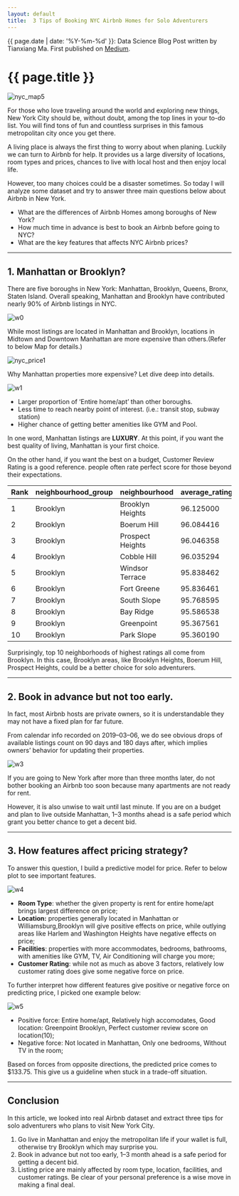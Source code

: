 ```yaml
---
layout: default
title:  3 Tips of Booking NYC Airbnb Homes for Solo Adventurers
---
```


{{ page.date | date: '%Y-%m-%d' }}: Data Science Blog Post written by Tianxiang Ma. First published on [Medium](https://medium.com/@tma995/3-tips-of-booking-nyc-airbnb-homes-for-solo-adventurers-10782392e12f).

# {{ page.title }}

![nyc_map5](https://github.com/tma995/tma995.github.io/raw/master/_posts/img/nyc_map5.png)

For those who love traveling around the world and exploring new things, New York City should be, without doubt, among the top lines in your to-do list. You will find tons of fun and countless surprises in this famous metropolitan city once you get there.

A living place is always the first thing to worry about when planing. Luckily we can turn to Airbnb for help. It provides us a large diversity of locations, room types and prices, chances to live with local host and then enjoy local life.

However, too many choices could be a disaster sometimes. So today I will analyze some dataset and try to answer three main questions below about Airbnb in New York.

* What are the differences of Airbnb Homes among boroughs of New York?
* How much time in advance is best to book an Airbnb before going to NYC?
* What are the key features that affects NYC Airbnb prices?

* * *

## 1. Manhattan or Brooklyn?

There are five boroughs in New York: Manhattan, Brooklyn, Queens, Bronx, Staten Island. Overall speaking, Manhattan and Brooklyn have contributed nearly 90% of Airbnb listings in NYC.

![w0](https://github.com/tma995/tma995.github.io/raw/master/_posts/img/w0.png)

While most listings are located in Manhattan and Brooklyn, locations in Midtown and Downtown Manhattan are more expensive than others.(Refer to below Map for details.)

![nyc_price1](https://github.com/tma995/tma995.github.io/raw/master/_posts/img/nyc_price1.png)

Why Manhattan properties more expensive? Let dive deep into details.

![w1](https://github.com/tma995/tma995.github.io/raw/master/_posts/img/w1.png)

* Larger proportion of ‘Entire home/apt’ than other boroughs.
* Less time to reach nearby point of interest. (i.e.: transit stop, subway station)
* Higher chance of getting better amenities like GYM and Pool.

In one word, Manhattan listings are **LUXURY**. At this point, if you want the best quality of living, Manhattan is your first choice.

On the other hand, if you want the best on a budget, Customer Review Rating is a good reference. people often rate perfect score for those beyond their expectations.

|Rank	|neighbourhood_group|neighbourhood|average_rating|
|:----|:----|:----|:----|
|1	|Brooklyn	|Brooklyn Heights	|96.125000|
|2	|Brooklyn	|Boerum Hill	|96.084416|
|3	|Brooklyn	|Prospect Heights	|96.046358|
|4	|Brooklyn	|Cobble Hill	|96.035294|
|5	|Brooklyn	|Windsor Terrace	|95.838462|
|6	|Brooklyn	|Fort Greene	|95.836461|
|7	|Brooklyn	|South Slope	|95.768595|
|8	|Brooklyn	|Bay Ridge	|95.586538|
|9	|Brooklyn	|Greenpoint	|95.367561|
|10 |Brooklyn	|Park Slope	|95.360190|

Surprisingly, top 10 neighborhoods of highest ratings all come from Brooklyn. In this case, Brooklyn areas, like Brooklyn Heights, Boerum Hill, Prospect Heights, could be a better choice for solo adventurers.

* * *

## 2. Book in advance but not too early.

In fact, most Airbnb hosts are private owners, so it is understandable they may not have a fixed plan for far future.

From calendar info recorded on 2019–03–06, we do see obvious drops of available listings count on 90 days and 180 days after, which implies owners’ behavior for updating their properties.

![w3](https://github.com/tma995/tma995.github.io/raw/master/_posts/img/w3.png)

If you are going to New York after more than three months later, do not bother booking an Airbnb too soon because many apartments are not ready for rent.

However, it is also unwise to wait until last minute. If you are on a budget and plan to live outside Manhattan, 1–3 months ahead is a safe period which grant you better chance to get a decent bid.

* * *

## 3. How features affect pricing strategy?

To answer this question, I build a predictive model for price. Refer to below plot to see important features.

![w4](https://github.com/tma995/tma995.github.io/raw/master/_posts/img/w4.png)

* **Room Type**: whether the given property is rent for entire home/apt brings largest difference on price;
* **Location:** properties generally located in Manhattan or Williamsburg,Brooklyn will give positive effects on price, while outlying areas like Harlem and Washington Heights have negative effects on price;
* **Facilities**: properties with more accommodates, bedrooms, bathrooms, with amenities like GYM, TV, Air Conditioning will charge you more;
* **Customer Rating**: while not as much as above 3 factors, relatively low customer rating does give some negative force on price.

To further interpret how different features give positive or negative force on predicting price, I picked one example below:

![w5](https://github.com/tma995/tma995.github.io/raw/master/_posts/img/w5.png)

* Positive force: Entire home/apt, Relatively high accomodates, Good location: Greenpoint Brooklyn, Perfect customer review score on location(10);
* Negative force: Not located in Manhattan, Only one bedrooms, Without TV in the room;

Based on forces from opposite directions, the predicted price comes to $133.75. This give us a guideline when stuck in a trade-off situation.

* * *

## Conclusion

In this article, we looked into real Airbnb dataset and extract three tips for solo adventurers who plans to visit New York City.

1. Go live in Manhattan and enjoy the metropolitan life if your wallet is full, otherwise try Brooklyn which may surprise you.
2. Book in advance but not too early, 1–3 month ahead is a safe period for getting a decent bid.
3. Listing price are mainly affected by room type, location, facilities, and customer ratings. Be clear of your personal preference is a wise move in making a final deal.
